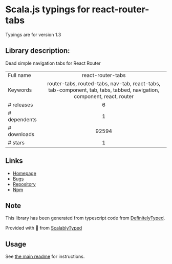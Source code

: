 
# Scala.js typings for react-router-tabs

Typings are for version 1.3

## Library description:
Dead simple navigation tabs for React Router

|                    |                 |
| ------------------ | :-------------: |
| Full name          | react-router-tabs |
| Keywords           | router-tabs, routed-tabs, nav-tab, react-tabs, tab-component, tab, tabs, tabbed, navigation, component, react, router |
| # releases         | 6 |
| # dependents       | 1 |
| # downloads        | 92594 |
| # stars            | 1 |

## Links
- [Homepage](https://github.com/chacestew/react-router-tabs#readme)
- [Bugs](https://github.com/chacestew/react-router-tabs/issues)
- [Repository](https://github.com/chacestew/react-router-tabs)
- [Npm](https://www.npmjs.com/package/react-router-tabs)
    


## Note
This library has been generated from typescript code from [DefinitelyTyped](https://definitelytyped.org).

Provided with :purple_heart: from [ScalablyTyped](https://github.com/oyvindberg/ScalablyTyped)

## Usage
See [the main readme](../../readme.md) for instructions.


